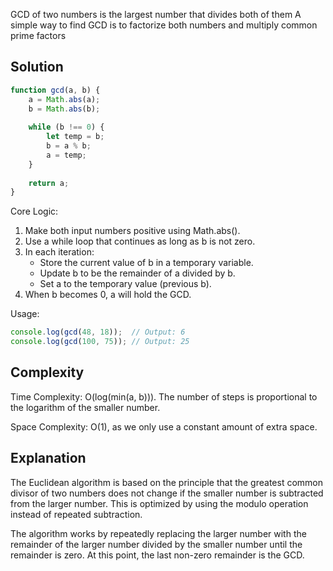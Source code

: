 GCD of two numbers is the largest number that divides both of them
A simple way to find GCD is to factorize both numbers and multiply common prime factors

## Solution

```javascript
function gcd(a, b) {
    a = Math.abs(a);
    b = Math.abs(b);
    
    while (b !== 0) {
        let temp = b;
        b = a % b;
        a = temp;
    }
    
    return a;
}
```

Core Logic:
1. Make both input numbers positive using Math.abs().
2. Use a while loop that continues as long as b is not zero.
3. In each iteration:
   - Store the current value of b in a temporary variable.
   - Update b to be the remainder of a divided by b.
   - Set a to the temporary value (previous b).
4. When b becomes 0, a will hold the GCD.

Usage:

```javascript
console.log(gcd(48, 18));  // Output: 6
console.log(gcd(100, 75)); // Output: 25
```

## Complexity

Time Complexity: O(log(min(a, b))). The number of steps is proportional to the logarithm of the smaller number.

Space Complexity: O(1), as we only use a constant amount of extra space.

## Explanation

The Euclidean algorithm is based on the principle that the greatest common divisor of two numbers does not change if the smaller number is subtracted from the larger number. This is optimized by using the modulo operation instead of repeated subtraction.

The algorithm works by repeatedly replacing the larger number with the remainder of the larger number divided by the smaller number until the remainder is zero. At this point, the last non-zero remainder is the GCD.